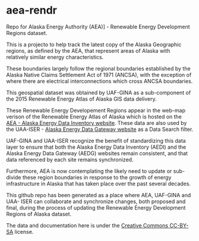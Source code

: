 # aea-rendr
Repo for Alaska Energy Authority (AEA)] - Renewable Energy Development Regions dataset.

This is a projecto to help track the latest copy of the Alaska Geographic regions, as defined by the AEA, that represent areas of Alaska with relatively similar energy characteristics.

These boundaries largely follow the regional boundaries established by the
Alaska Native Claims Settlement Act of 1971 (ANCSA), with the exception of where
there are electrical interconnections which cross ANCSA boundaries.

This geospatial dataset was obtained by UAF-GINA as a sub-component of the 2015
Renewable Energy Atlas of Alaska GIS data delivery.

These Renewable Energy Developement Regions appear in the web-map verison of the
Renewable Energy Atlas of Alaska which is hosted on the [AEA - Alaska Energy Data
Inventory website](http://akenergyinventory.org). These data are also used by
the UAA-ISER - [Alaska Energy Data Gateway website](http://akenergygateway.alaska.edu) as a Data Search filter.

UAF-GINA and UAA-ISER recognize the benefit of standardizing this data layer to
ensure that both the Alaska Energy Data Inventory (AEDI) and the Alaska Energy
Data Gateway (AEDG) websites remain consistent, and that data referenced by each
site remains synchronized.

Furthermore, AEA is now contemplating the likely need to update or sub-divide
these region boundaries in response to the growth of energy infrastructure in
Alaska that has taken place over the past several decades.

This github repo has been generated as a place where AEA, UAF-GINA and UAA-
ISER can collaborate and synchronize changes, both proposed and final, during
the process of updating the Renewable Energy Development Regions of Alaska
dataset.

The data and documentation here is under the [Creative Commons CC-BY-SA](https://creativecommons.org/licenses/by-sa/4.0/) license.
